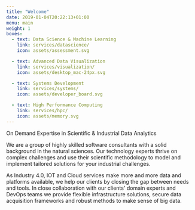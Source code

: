 ```yaml
---
title: "Welcome"
date: 2019-01-04T20:22:13+01:00
menu: main
weight: 1
boxes:
  - text: Data Science & Machine Learning
    link: services/datascience/
    icon: assets/assessment.svg

  - text: Advanced Data Visualization
    link: services/visualization/
    icon: assets/desktop_mac-24px.svg

  - text: Systems Development
    link: services/systems/
    icon: assets/developer_board.svg

  - text: High Performance Computing
    link: services/hpc/
    icon: assets/memory.svg
---
```


On Demand Expertise in Scientific & Industrial Data Analytics

We are a group of highly skilled software consultants with a solid background in
the natural sciences. Our technology experts thrive on complex challenges and use
their scientific methodology to model and implement tailored solutions for your
industrial challenges.

As Industry 4.0, IOT and Cloud services make more and more data and platforms available,
we help our clients by closing the gap between needs and tools. In close collaboration with
our clients' domain experts and DevOps teams we provide flexible infrastructure solutions,
secure data acquisition frameworks and robust methods to make sense of big data.